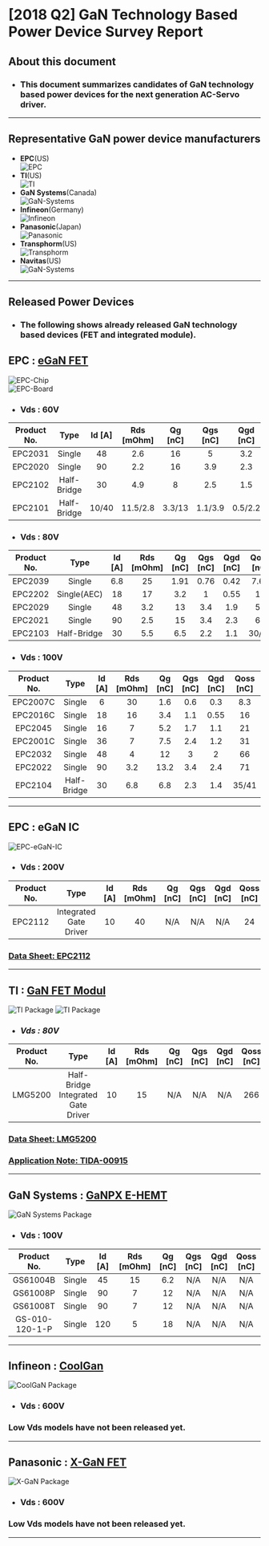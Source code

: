 # [2018 Q2] GaN Technology Based Power Device Survey Report    

## About this document
* ### This document summarizes candidates of GaN technology based power devices for the next generation AC-Servo driver.
---
## Representative GaN power device manufacturers

* __EPC__(US)  
![EPC](Pictures/Logos/Logo_EPC.png)        
* __TI__(US)  
![TI](Pictures/Logos/Logo_TI.png)     
* __GaN Systems__(Canada)  
![GaN-Systems](Pictures/Logos/Logo_Gan-systems.png) 
* __Infineon__(Germany)  
![Infineon](Pictures/Logos/Logo_Infineon.png)   
* __Panasonic__(Japan)  
![Panasonic](Pictures/Logos/Logo_Panasonic.png)     
* __Transphorm__(US)  
![Transphorm](Pictures/Logos/Logo_Transphorm.png)    
* __Navitas__(US)  
![GaN-Systems](Pictures/Logos/Logo_Navitas.png) 
---

## Released Power Devices
* ### The following shows already released GaN technology based devices (FET and integrated module).
## EPC : [eGaN FET](https://epc-co.com/epc/Products/eGaNFETsandICs.aspx "eGaN FET")
![EPC-Chip](Pictures/EPC/EPC2112-die.png)  
![EPC-Board](Pictures/EPC/EPC_Board.jpg) 
* ### __Vds : 60V__
| Product No. | Type | Id [A] | Rds [mOhm]| Qg [nC] | Qgs [nC] | Qgd [nC] | Qoss [nC] |
|:-----------:|:----:|:------:|:---------:|:-------:|:--------:|:--------:|:---------:|
| EPC2031 | Single | 48 | 2.6 | 16 | 5 | 3.2 | 48 |
| EPC2020 | Single | 90 | 2.2 | 16 | 3.9 | 2.3 | 50 |
| EPC2102 | Half-Bridge | 30 | 4.9 | 8 | 2.5 | 1.5 | 26/31 |
| EPC2101 | Half-Bridge | 10/40 | 11.5/2.8 | 3.3/13 | 1.1/3.9 | 0.5/2.2 | 9.3/45 |

* ### __Vds : 80V__
| Product No. | Type | Id [A] | Rds [mOhm]| Qg [nC] | Qgs [nC] | Qgd [nC] | Qoss [nC] |
|:-----------:|:----:|:------:|:---------:|:-------:|:--------:|:--------:|:---------:|
| EPC2039 | Single | 6.8 | 25 | 1.91 | 0.76 | 0.42 | 7.64 |
| EPC2202 | Single(AEC) | 18 | 17 | 3.2 | 1 | 0.55 | 18 |
| EPC2029 | Single | 48 | 3.2 | 13 | 3.4 | 1.9 | 53 |
| EPC2021 | Single | 90 | 2.5 | 15 | 3.4 | 2.3 | 63 |
| EPC2103 | Half-Bridge | 30 | 5.5 | 6.5 | 2.2 | 1.1 | 30/34 |

* ### __Vds : 100V__
| Product No. | Type | Id [A] | Rds [mOhm]| Qg [nC] | Qgs [nC] | Qgd [nC] | Qoss [nC] |
|:-----------:|:----:|:------:|:---------:|:-------:|:--------:|:--------:|:---------:|
| EPC2007C | Single | 6 | 30 | 1.6 | 0.6 | 0.3 | 8.3 |
| EPC2016C | Single | 18 | 16 | 3.4 | 1.1 | 0.55 | 16 |
| EPC2045  | Single | 16 | 7 | 5.2 | 1.7 | 1.1 | 21 |
| EPC2001C | Single | 36 | 7 | 7.5 | 2.4 | 1.2 | 31 |
| EPC2032  | Single | 48 | 4 | 12 | 3 | 2 | 66 |
| EPC2022  | Single | 90 | 3.2 | 13.2 | 3.4 | 2.4 | 71 |
| EPC2104  | Half-Bridge | 30 | 6.8 | 6.8 | 2.3 | 1.4 | 35/41 |
---

## EPC : eGaN IC
![EPC-eGaN-IC](Pictures/EPC/EPC2112-schematic.png) 
* ### __Vds : 200V__
| Product No. | Type | Id [A] | Rds [mOhm]| Qg [nC] | Qgs [nC] | Qgd [nC] | Qoss [nC] |
|:-----------:|:----:|:------:|:---------:|:-------:|:--------:|:--------:|:---------:|
| EPC2112 | Integrated Gate Driver | 10 | 40 | N/A | N/A | N/A | 24 |
### [Data Sheet: EPC2112](DataSheets/EPC/EPC2112.pdf "Data Sheet")  
---

## TI : [GaN FET Modul](http://www.ti.com/power-management/gan/fet-modules/products.html "GaN FET Modul")
![TI Package](Pictures/TI/LMG5200_Package.jpg) ![TI Package](Pictures/TI/LMG5200_Schematic.png) 
* ### ___Vds : 80V___
| Product No. | Type | Id [A] | Rds [mOhm]| Qg [nC] | Qgs [nC] | Qgd [nC] | Qoss [nC] |
|:-----------:|:----:|:------:|:---------:|:-------:|:--------:|:--------:|:---------:|
| LMG5200 | Half-Bridge Integrated Gate Driver | 10 | 15 | N/A | N/A | N/A | 266 | 

### [Data Sheet: LMG5200](DataSheets/TI/LMG5200.pdf "Data Sheet")  
### [Application Note: TIDA-00915](ApplicationNotes/TI/TIDA-00915.pdf "Application Note ")  
---

## GaN Systems : [GaNPX E-HEMT](https://gansystems.com/gan-transistors/ "GaNPX E-HEMT")
![GaN Systems Package](Pictures/GanSystems/GaN-FET_Package.png) 
* ### __Vds : 100V__
| Product No. | Type | Id [A] | Rds [mOhm]| Qg [nC] | Qgs [nC] | Qgd [nC] | Qoss [nC] |
|:-----------:|:----:|:------:|:---------:|:-------:|:--------:|:--------:|:---------:|
| GS61004B | Single | 45 | 15 | 6.2 | N/A | N/A | N/A | 
| GS61008P | Single | 90 | 7 | 12 | N/A | N/A | N/A |
| GS61008T | Single | 90 | 7 | 12 | N/A | N/A | N/A |
| GS-010-120-1-P | Single | 120 | 5 | 18 | N/A | N/A | N/A |

---
## Infineon : [CoolGan](https://www.infineon.com/cms/en/product/promopages/gallium-nitride/ "CoolGaN")  
![CoolGaN Package](Pictures/Infineon/CoolGaN_Package.JPG) 
* ### __Vds : 600V__
### Low Vds models have not been released yet. 
---

## Panasonic : [X-GaN FET](https://industrial.panasonic.com/ww/products/semiconductors/powerics/ganpower/gan-power-devices?reset=1 "X-GaN FET")  
![X-GaN Package](Pictures/Panasonic/X-GaN_Package.jpg) 
* ### __Vds : 600V__
### Low Vds models have not been released yet.
---







